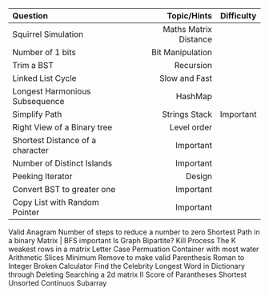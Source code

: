 Question | Topic/Hints | Difficulty
| :--- | ---: | :---:
Squirrel Simulation | Maths Matrix Distance
Number of 1 bits | Bit Manipulation
Trim a BST | Recursion
Linked List Cycle | Slow and Fast
Longest Harmonious Subsequence | HashMap
Simplify Path | Strings Stack | Important
Right View of a Binary tree | Level order
Shortest Distance of a character | Important
Number of Distinct Islands | Important
Peeking Iterator| Design 
Convert BST to greater one | Important
Copy List with Random Pointer | Important
Valid Anagram
Number of steps to reduce a number to zero
Shortest Path in a binary Matrix | BFS important
Is Graph Bipartite?
Kill Process
The K weakest rows in a matrix
Letter Case Permuation
Container with most water
Arithmetic Slices
Minimum Remove to make valid Parenthesis
Roman to Integer
Broken Calculator
Find the Celebrity
Longest Word in Dictionary through Deleting
Searching a 2d matrix II
Score of Parantheses
Shortest Unsorted Continuos Subarray

